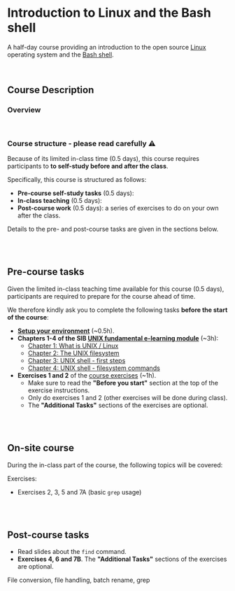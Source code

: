 # Introduction to Linux and the Bash shell

A half-day course providing an introduction to the open source
[Linux](https://en.wikipedia.org/wiki/Linux) operating system and the
[Bash shell](https://www.gnu.org/software/bash).

<br/>

## Course Description

### Overview

<br>

### Course structure - please read carefully :warning:

Because of its limited in-class time (0.5 days), this course requires
participants to **to self-study before and after the class**.

Specifically, this course is structured as follows:

* **Pre-course self-study tasks** (0.5 days):
* **In-class teaching** (0.5 days):
* **Post-course work** (0.5 days): a series of exercises to do on your own
  after the class.

Details to the pre- and post-course tasks are given in the sections below.

<br>
<br>

## Pre-course tasks

Given the limited in-class teaching time available for this course (0.5 days),
participants are required to prepare for the course ahead of time.

We therefore kindly ask you to complete the following tasks
**before the start of the course**:

* **[Setup your environment](environment_setup.md)** (~0.5h).
* **Chapters 1-4 of the SIB [UNIX fundamental e-learning module](https://www.sib.swiss/training/course/2012_UNIXF)**
  (~3h):
  * [Chapter 1: What is UNIX / Linux](https://edu.sib.swiss/pluginfile.php/2878/mod_resource/content/4/couselab-html/1/start.html)
  * [Chapter 2: The UNIX filesystem](https://edu.sib.swiss/pluginfile.php/2878/mod_resource/content/4/couselab-html/2/start.html)
  * [Chapter 3: UNIX shell - first steps](https://edu.sib.swiss/pluginfile.php/2878/mod_resource/content/4/couselab-html/3/start.html)
  * [Chapter 4: UNIX shell - filesystem commands](https://edu.sib.swiss/pluginfile.php/2878/mod_resource/content/4/couselab-html/5/start.html)
* **Exercises 1 and 2** of the [course exercises](exercises.md) (~1h).
  * Make sure to read the **"Before you start"** section at the top of the
    exercise instructions.
  * Only do exercises 1 and 2 (other exercises will be done during class).
  * The **"Additional Tasks"** sections of the exercises are optional.

<br>
<br>

## On-site course

During the in-class part of the course, the following topics will be covered:

Exercises:

* Exercises 2, 3, 5 and 7A (basic `grep` usage)

<br>
<br>

## Post-course tasks

* Read slides about the `find` command.
* **Exercises 4, 6 and 7B**. The **"Additional Tasks"** sections of the
  exercises are optional.

File conversion, file handling, batch rename, grep
